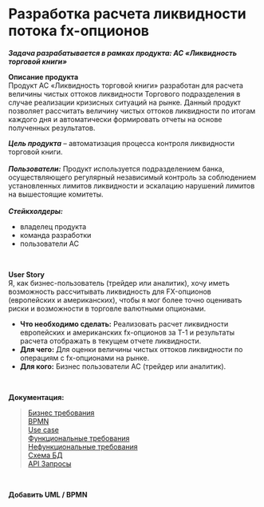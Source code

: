 # Разработка расчета ликвидности потока fx-опционов
***Задача разрабатывается в рамках продукта: АС «Ликвидность торговой книги»***

**Описание продукта**
<br>Продукт АС «Ликвидность торговой книги» разработан для расчета величины чистых оттоков ликвидности Торгового подразделения в случае реализации кризисных ситуаций на рынке. 
Данный продукт позволяет рассчитать величину чистых оттоков ликвидности по итогам каждого дня и автоматически формировать отчеты на основе полученных результатов.

***Цель продукта*** – автоматизация процесса контроля ликвидности торговой книги.</br>
<br>***Пользователи:*** Продукт используется подразделением банка, осуществляющего регулярный независимый контроль за соблюдением установленных лимитов ликвидности и эскалацию нарушений лимитов на вышестоящие комитеты.</br>
<br>***Стейкхолдеры:*** 
- владелец продукта
- команда разработки
- пользователи АС
</br>

**User Story**
<br>Я, как бизнес-пользователь (трейдер или аналитик), хочу иметь возможность рассчитывать ликвидность для FX-опционов (европейских и американских), чтобы я мог более точно оценивать риски и возможности в торговле валютными опционами.</br>

- **Что необходимо сделать:** Реализовать расчет ликвидности европейских и американских fx-опционов за T-1 и результаты расчета отображать в текущем отчете ликвидности.
- **Для чего:** Для оценки величины чистых оттоков ликвидности по операциям с fx-опционами на рынке.
- **Для кого:** Бизнес пользователи АС (трейдер или аналитик).
</br>

**Документация:**
<br>

> [Бизнес требования](https://github.com/Matyushchenko/liquidity_calc/blob/master/бизнес_требования.md)</br>
> [BPMN](https://github.com/Matyushchenko/liquidity_calc/blob/master/bpmn.md)</br>
> [Use case](https://github.com/Matyushchenko/liquidity_calc/blob/master/use_cases.md)</br>
> [Функциональные требования](https://github.com/Matyushchenko/liquidity_calc/blob/master/ФТ.md)</br>
> [Нефункциональные требования](https://github.com/Matyushchenko/liquidity_calc/blob/master/НФТ.md)</br>
> [Схема БД](https://github.com/Matyushchenko/liquidity_calc/blob/master/%D1%81%D1%85%D0%B5%D0%BC%D0%B0_%D0%91%D0%94.md)</br>
> [API Запросы](cсылка)</br>
</br>

**Добавить UML / BPMN**
